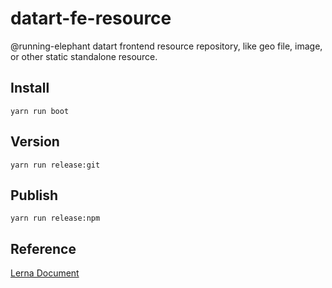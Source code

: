 # datart-fe-resource

@running-elephant datart frontend resource repository, like geo file, image, or other static standalone resource.

## Install

`yarn run boot`

## Version

`yarn run release:git`

## Publish

`yarn run release:npm`

## Reference

[Lerna Document](https://www.lernajs.cn/)
